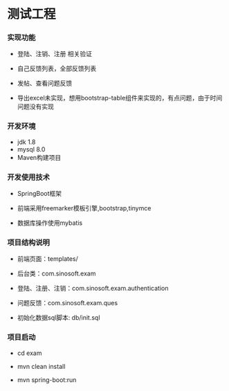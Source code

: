 # 测试工程



### 实现功能

- 登陆、注销、注册 相关验证

- 自己反馈列表，全部反馈列表

- 发帖、查看问题反馈

- 导出excel未实现，想用bootstrap-table组件来实现的，有点问题，由于时间问题没有实现

### 开发环境

- jdk 1.8
- mysql 8.0
- Maven构建项目

### 开发使用技术

- SpringBoot框架 	

- 前端采用freemarker模板引擎,bootstrap,tinymce

- 数据库操作使用mybatis

  

### 项目结构说明

- 前端页面：templates/

- 后台类：com.sinosoft.exam

- 登陆、注册、注销：com.sinosoft.exam.authentication

- 问题反馈：com.sinosoft.exam.ques
- 初始化数据sql脚本: db/init.sql

### 项目启动

- cd exam	

- mvn clean install     

- mvn spring-boot:run   

